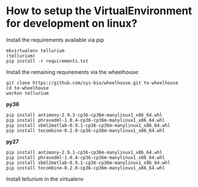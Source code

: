 # How to setup the VirtualEnvironment for development on linux?

Install the requirements available via pip
```
mkvirtualenv tellurium
(tellurium) 
pip install -r requirements.txt
```

Install the remaining requirements via the wheelhouse:
```
git clone https://github.com/sys-bio/wheelhouse.git te-wheelhouse
cd te-wheelhouse
workon tellurium
```

**py36**
```
pip install antimony-2.9.3-cp36-cp36m-manylinux1_x86_64.whl
pip install phrasedml-1.0.4-cp36-cp36m-manylinux1_x86_64.whl
pip install sbml2matlab-0.9.1-cp36-cp36m-manylinux1_x86_64.whl
pip install tecombine-0.2.0-cp36-cp36m-manylinux1_x86_64.whl
```

**py27**
```
pip install antimony-2.9.1-cp36-cp36m-manylinux1_x86_64.whl
pip install phrasedml-1.0.4-cp36-cp36m-manylinux1_x86_64.whl
pip install sbml2matlab-0.9.1-cp36-cp36m-manylinux1_x86_64.whl
pip install tecombine-0.2.0-cp36-cp36m-manylinux1_x86_64.whl
```

Install tellurium in the virtualenv